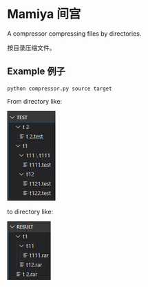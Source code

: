 # Mamiya 间宫
A compressor compressing files by directories.

按目录压缩文件。

## Example 例子

```
python compressor.py source target
```

From directory like:

![source](https://github.com/sxlllslgh/Mamiya/raw/resources/source.jpg)

to directory like:

![target](https://github.com/sxlllslgh/Mamiya/raw/resources/result.jpg)
